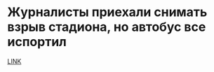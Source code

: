 # Журналисты приехали снимать взрыв стадиона, но автобус все испортил 



[LINK](https://varlamov.ru/2663191.html)
